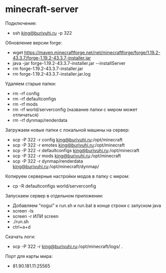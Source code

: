 # minecraft-server

Подключение:
- ssh king@burivuhi.ru -p 322

Обновление версии forge:
- wget https://maven.minecraftforge.net/net/minecraftforge/forge/1.19.2-43.3.7/forge-1.19.2-43.3.7-installer.jar
- java -jar forge-1.19.2-43.3.7-installer.jar --installServer
- rm forge-1.19.2-43.3.7-installer.jar
- rm forge-1.19.2-43.3.7-installer.jar.log

Удаляем старые папки:
- rm -rf config
- rm -rf defaultconfigs
- rm -rf mods
- rm -rf world/serverconfig (название папки с миром может отличаться)
- rm -rf dynmap/renderdata

Загружаем новые папки с локальной машины на сервер:
- scp -P 322 -r config king@burivuhi.ru:/opt/minecraft
- scp -P 322 -r emotes king@burivuhi.ru:/opt/minecraft
- scp -P 322 -r defaultconfigs king@burivuhi.ru:/opt/minecraft
- scp -P 322 -r mods king@burivuhi.ru:/opt/minecraft
- scp -P 322 -r dynmap/renderdata king@burivuhi.ru:/opt/minecraft/dynmap/


Копируем серверные настройки модов в папку с миром:
- cp -R defaultconfigs world/serverconfig

Запускаем сервер в отдельном приложении:
- Добавляем "nogui" к run.sh и run.bat в конце строки с запуском java
- screen -ls
- screen -r ИЛИ screen
- ./run.sh
- ctrl+a+d

Скачать логи:
- scp -P 322 -r king@burivuhi.ru:/opt/minecraft/logs/ .

Порт для карты мира:
- 81.90.181.11:25565

